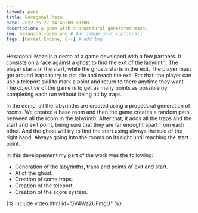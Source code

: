 ```yaml
---
layout: post
title: Hexagonal Maze
date: 2022-06-27 14:40:00 +0300
description: A game with a procedural generated maze.
img: hexagonal-maze.png # Add image post (optional)
tags: [Unreal Engine, C++] # add tag
---
```


Hexagonal Maze is a demo of a game developed with a few partners. It consists on a race against a ghost to find the exit of the labyrinth. The player starts in the start, while the ghosts starts in the exit. The player must get around traps to try to not die and reach the exit. For that, the player can use a teleport skill to mark a point and return to there anytime they want. The objective of the game is to get as many points as possible by completing each run without being hit by traps.

In the demo, all the labyrinths are created using a procedural generation of rooms. We created a base room and then the game creates a random path between all the room in the labyrinth. After that, it adds all the traps and the start and exit point, being sure that they are far enought apart from each other. And the ghost will try to find the start using always the rule of the right hand. Always going into the rooms on its right until reaching the start point.

In this developement my part of the work was the following:

* Generation of the labyrinths, traps and points of exit and start.
* AI of the ghost.
* Creation of some traps.
* Creation of the teleport.
* Creation of the score system.



{% include video.html id="JV4Wa2UFmgU" %}
